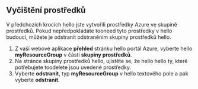## <a name="clean-up-resources"></a>Vyčištění prostředků

V předchozích krocích hello jste vytvořili prostředky Azure ve skupině prostředků. Pokud nepředpokládáte tooneed tyto prostředky v hello budoucí, můžete je odstranit odstraněním skupiny prostředků hello.
 
1. Z vaší webové aplikace **přehled** stránku hello portál Azure, vyberte hello **myResourceGroup** v části **skupiny prostředků**.
2. Na stránce skupiny prostředků hello, ujistěte se, že hello hello ty, které potřebujete toodelete jsou uvedené prostředky.
3. Vyberte **odstranit**, typ **myResourceGroup** v hello textového pole a pak vyberte **odstranit**.
